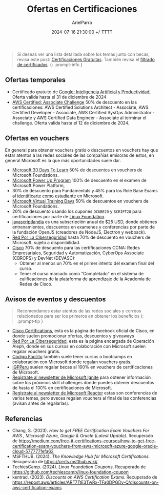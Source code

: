 ﻿---
title: Ofertas en Certificaciones
description: ofertas en vouchers de certificaciones
date: 2024-07-16 21:30:00 +/-TTTT
categories: [Desarrollo_Profesional]
author: ArielParra 
tags: [recomendaciones,egresados,estudiantes]
pin: false
mermaid: false
image:
---

<script src="https://cdn.jsdelivr.net/npm/add-to-calendar-button@2" async defer></script>
<style>
#atcb-reference {
  display: none !important;
}
add-to-calendar-button {
    display: inline-flex !important;  
    vertical-align: middle !important; 
}
</style>
> Si deseas ver una lista detallada sobre los temas junto con becas, revisa este post: [Certificaciones Gratuitas](https://cpc-gallos.github.io/blog/Certificaciones_Gratuitas/). También revisa el [filtrado de certificados](https://cpc-gallos.github.io/blog/Filtrar_Certificados/). 
{: .prompt-info }

## Ofertas temporales

- Certificado gratuito de [Google: Inteligencia Artificial y Productividad](https://www.santanderopenacademy.com/en/courses/google-artificial-intelligence-and-productivity.html), Oferta valida hasta el 31 de diciembre de 2024 <add-to-calendar-button 
  name="Fin de la oferta de Google: Inteligencia Artificial y Productividad"
  description="Certificado gratuito de Google: Inteligencia Artificial y Productividad termina el 31 de diciembre de 2024."
  startDate="2024-10-10"
  endDate="2024-12-31"
  timeZone="America/Mexico_City"
  location="https://www.santanderopenacademy.com/en/courses/google-artificial-intelligence-and-productivity.html"
  organizer="CPC-GALLOS|cpc.gallos@gmail.com"
  iCalFileName="Google_IA"
  options="'Apple','Google','Outlook.com','Microsoft365'"
  listStyle="overlay"
  trigger="click"
  hideBackground
  size="1"
  label="Agregar al calendario"
  lightMode="bodyScheme"
  pastDateHandling="hide"></add-to-calendar-button>
- [AWS Certified: Associate Challenge](https://pages.awscloud.com/GLOBAL-ln-GC-Traincert-Associate-Certification-Challenge-Registration-2024.html?trk=1d696fd8-8f9d-437d-a235-263e41a73c4a&sc_channel=el) 50% de descuento en las certificaciones: AWS Certified Solutions Architect - Associate, AWS Certified Developer - Associate, AWS Certified SysOps Administrator - Associate y AWS Certified Data Engineer - Associate al terminar el challenge. Oferta valida hasta el 12 de diciembre de 2024. <add-to-calendar-button 
  name="Fin de la oferta de AWS Associate Challenge"
  description="Fin del 50% en certificaciones de AWS, con el AWS Certified: Associate Challenge"
  startDate="2024-10-10"
  endDate="2024-12-12"
  timeZone="America/Mexico_City"
  location="https://pages.awscloud.com/GLOBAL-ln-GC-Traincert-Associate-Certification-Challenge-Registration-2024.html"
  organizer="CPC-GALLOS|cpc.gallos@gmail.com"
  iCalFileName="AWS_Certified"
  options="'Apple','Google','Outlook.com','Microsoft365'"
  listStyle="overlay"
  trigger="click"
  hideBackground
  size="1"
  label="Agregar al calendario"
  lightMode="bodyScheme"
  pastDateHandling="hide"></add-to-calendar-button>

## Ofertas en vouchers

En general para obtener vouchers gratis o descuentos en vouchers hay que estar atentos a las redes sociales de las compañías emisoras de estos, en general Microsoft es la que más oportunidades suele dar.

- [Microsoft 30 Days To Learn](https://developer.microsoft.com/offers/30-days-to-learn-it?WT.mc_id=studentamb_165290) 50% de descuentos en vouchers de Microsoft Foundations.
- [Microsoft Power Up Program](https://powerup.microsoft.com/) 100% de descuento en el examen de Microsoft Power Platform, 
- 30% de descuento para Fundamentals y 45% para los Role Base Exams al [identificarte como estudiante](https://learn.microsoft.com/en-us/credentials/certifications/student-discounts#how-to-identify-yourself-as-student-in-profile) en Microsoft.
- [Microsoft Virtual Training Days](https://www.microsoft.com/en-ca/sites/microsoft-training-days/?EventTitle=&index=0&RecordCount=12&OrderBy=Date%20(ascending)&ProductCategory=Azure_Dynamics+365_Microsoft+365_Power+Platform_Security&wt.mc_id=) 50% de descuentos en vouchers de Microsoft Foundations.
- 20% de descuento usando los cupones `DCUBE20` y `SCRIPT20` para certificaciones por parte de [Linux Foundation](https://training.linuxfoundation.org/cloud-containers/?SSAID=746540&sscid=71k8_jjr26&utm_source=shareasale&utm_medium=affiliate&utm_campaign=affiliate).
- [javascriptlandia](https://javascriptlandia.com/) es una subscripción anual de $25 USD, donde obtienes entrenamientos, descuentos en examenes y conferencias por parte de la fundación OpenJS (creadores de NodeJS, Electron y webpack).
- [Red Por La Ciberseguridad](https://www.redporlaciberseguridad.org/producto/voucher-para-examen-de-certificacion-microsoft/) hasta 70% de descuento en vouchers de Microsoft, sujeto a disponibilidad.
- [Cisco](https://www.netacad.com/fr/resources/program-info/certification-discount-information) 70% de descuento para las certificaciones CCNA: Redes Empresariales, Seguridad y Automatización, CyberOps Associate (CBROPS) y DevNet (DEVASC):
  - Obtener al menos un 70% en el primer intento del examen final del curso.
  - Tener el curso marcado como "Completado" en el sistema de calificaciones de la plataforma de aprendizaje de la Academia de Redes de Cisco.

## Avisos de eventos y descuentos

> Recomendamos estar atentos de las redes sociales y correos relacionados para ser los primeros en obtener los beneficios
{: .prompt-tip }

- [Cisco Certifications](https://www.facebook.com/learningatcisco/), esta es la página de facebook oficial de Cisco, en donde suelen promocionar ofertas, descuentos y giveaways
- [Red Por La Ciberseguridad](https://www.facebook.com/redporlaciberseguridad?locale=es_LA), esta es la página encargada de Operación Aleph, donde en sus cursos en colaboración con Microsoft suelen regalar vouchers gratis. 
- [Código Facilito](https://www.facebook.com/codigofacilito) también suele tener cursos o bootcamps en colaboración con Microsoft donde regalan vouchers gratis.
- [IGPPeru](https://www.facebook.com/profile.php?id=100063938172864) suelen regalar becas al 100% en vouchers de certificaciones de Microsoft.
- [Regístrate al newsletter de Microsoft Ignite](https://register.igniteinfo.microsoft.com/) para obtener información sobre los próximos skill challenges donde puedes obtener descuentos de hasta el 100% en certificaciones de Microsoft.
- [Regístrate al newsletter de Microsoft Reactor](https://reactor.microsoft.com/es-es/reactor/newsletter/) estas son conferencias de varios temas, pero aveces regalan vouchers al final de las conferencias (avisan antes de regalarlas).

## Referencias
- Chang, S. (2023). *How to get FREE Certification Exam Vouchers For AWS , Microsoft Azure, Google & Oracle (Latest Update)*. Recuperado de <https://medium.com/free-it-certifications-courses/how-to-get-free-certification-exam-vouchers-from-aws-microsoft-azure-google-oracle-cloud-577777fefa62>
- MSFTHUB. (2024). *The Knowledge Hub for Microsoft Certifications*. Recuperado de <https://certs.msfthub.wiki/>
- TechiesCamp. (2024). *Linux Foundation Coupons*. Recuperado de <https://github.com/techiescamp/linux-foundation-coupon>
- kentrad. (2023). *Discounts on AWS Certification Exams*. Recuperado de <https://repost.aws/articles/ART7TtE3TwRx-TFa0DPGDv-Q/discounts-on-aws-certification-exams>